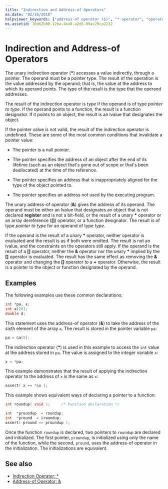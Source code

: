 ```yaml
---
title: "Indirection and Address-of Operators"
ms.date: "02/16/2018"
helpviewer_keywords: ["address-of operator (&)", "* operator", "operators [C++], address-of", "ampersand operator (&)", "* operator, indirection operator", "addresses [C++], indirection", "addresses [C++]", "indirection operator", "& operator, address-of operator", "null pointers [C++]", "* operator, address-of operator", "operators [C++], indirection"]
ms.assetid: 10d62b00-12ba-4ea9-a2d5-09ac29ca2232
---
```

# Indirection and Address-of Operators

The unary indirection operator (__&#42;__) accesses a value indirectly, through a pointer. The operand must be a pointer type. The result of the operation is the value addressed by the operand; that is, the value at the address to which its operand points. The type of the result is the type that the operand addresses.

The result of the indirection operator is *type* if the operand is of type *pointer to type*. If the operand points to a function, the result is a function designator. If it points to an object, the result is an lvalue that designates the object.

If the pointer value is not valid, the result of the indirection operator is undefined. These are some of the most common conditions that invalidate a pointer value:

- The pointer is a null pointer.

- The pointer specifies the address of an object after the end of its lifetime (such as an object that's gone out of scope or that's been deallocated) at the time of the reference.

- The pointer specifies an address that is inappropriately aligned for the type of the object pointed to.

- The pointer specifies an address not used by the executing program.

The unary address-of operator (**&**) gives the address of its operand. The operand must be either an lvalue that designates an object that is not declared __register__ and is not a bit-field, or the result of a unary __&#42;__ operator or an array dereference (__&#91;&#93;__) operator, or a function designator. The result is of type *pointer to type* for an operand of type *type*.

If the operand is the result of a unary __&#42;__ operator, neither operator is evaluated and the result is as if both were omitted. The result is not an lvalue, and the constraints on the operators still apply. If the operand is the result of a __&#91;&#93;__ operator, neither the __&__ operator nor the unary __&#42;__ implied by the __&#91;&#93;__ operator is evaluated. The result has the same effect as removing the __&__ operator and changing the __&#91;&#93;__ operator to a __+__ operator. Otherwise, the result is a pointer to the object or function designated by the operand.

## Examples

The following examples use these common declarations:

```C
int *pa, x;
int a[20];
double d;
```

This statement uses the address-of operator (**&**) to take the address of the sixth element of the array `a`. The result is stored in the pointer variable `pa`:

```C
pa = &a[5];
```

The indirection operator (__&#42;__) is used in this example to access the `int` value at the address stored in `pa`. The value is assigned to the integer variable `x`:

```C
x = *pa;
```

This example demonstrates that the result of applying the indirection operator to the address of `x` is the same as `x`:

```C
assert( x == *&x );
```

This example shows equivalent ways of declaring a pointer to a function:

```C
int roundup( void );     /* Function declaration */

int  *proundup  = roundup;
int  *pround  = &roundup;
assert( pround == proundup );
```

Once the function `roundup` is declared, two pointers to `roundup` are declared and initialized. The first pointer, `proundup`, is initialized using only the name of the function, while the second, `pround`, uses the address-of operator in the initialization. The initializations are equivalent.

## See also

- [Indirection Operator: &#42;](../cpp/indirection-operator-star.md)
- [Address-of Operator: &](../cpp/address-of-operator-amp.md)

